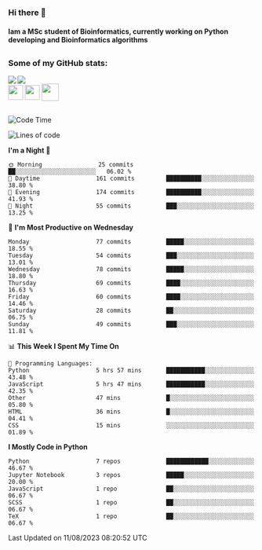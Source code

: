 ### Hi there 👋
#### Iam a MSc student of Bioinformatics, currently working on Python developing and Bioinformatics algorithms

##
### Some of my GitHub stats:

<div>
  <a href="https://github.com/AdrianoSilva19/AdrianoSilva19">
    <img heigth="180" align="left" src="https://github-readme-stats.vercel.app/api?username=AdrianoSilva19&count_private=true&include_all_comits=true&show_icons=true&theme=dracula" />
    <img heigth="180" align="center" src="https://github-readme-stats.vercel.app/api/top-langs/?username=AdrianoSilva19&langs_count=3&theme=dracula" />
  </a>
</div>

<div style="display:inline_block">
  <img align="center" heigth="30" width="30" src="https://cdn.jsdelivr.net/gh/devicons/devicon/icons/python/python-plain.svg" />
  <img align="center" heigth="30" width="30" src="https://cdn.jsdelivr.net/gh/devicons/devicon/icons/r/r-original.svg" />
  <img align="center" heigth="35" width="35" src="https://cdn.jsdelivr.net/gh/devicons/devicon/icons/neo4j/neo4j-original.svg" />
</div>

##

<!--START_SECTION:waka-->
![Code Time](http://img.shields.io/badge/Code%20Time-370%20hrs%2058%20mins-blue)

![Lines of code](https://img.shields.io/badge/From%20Hello%20World%20I%27ve%20Written-1.3%20million%20lines%20of%20code-blue)

**I'm a Night 🦉** 

```text
🌞 Morning                25 commits          ██░░░░░░░░░░░░░░░░░░░░░░░   06.02 % 
🌆 Daytime                161 commits         ██████████░░░░░░░░░░░░░░░   38.80 % 
🌃 Evening                174 commits         ██████████░░░░░░░░░░░░░░░   41.93 % 
🌙 Night                  55 commits          ███░░░░░░░░░░░░░░░░░░░░░░   13.25 % 
```
📅 **I'm Most Productive on Wednesday** 

```text
Monday                   77 commits          █████░░░░░░░░░░░░░░░░░░░░   18.55 % 
Tuesday                  54 commits          ███░░░░░░░░░░░░░░░░░░░░░░   13.01 % 
Wednesday                78 commits          █████░░░░░░░░░░░░░░░░░░░░   18.80 % 
Thursday                 69 commits          ████░░░░░░░░░░░░░░░░░░░░░   16.63 % 
Friday                   60 commits          ████░░░░░░░░░░░░░░░░░░░░░   14.46 % 
Saturday                 28 commits          ██░░░░░░░░░░░░░░░░░░░░░░░   06.75 % 
Sunday                   49 commits          ███░░░░░░░░░░░░░░░░░░░░░░   11.81 % 
```


📊 **This Week I Spent My Time On** 

```text
💬 Programming Languages: 
Python                   5 hrs 57 mins       ███████████░░░░░░░░░░░░░░   43.48 % 
JavaScript               5 hrs 47 mins       ███████████░░░░░░░░░░░░░░   42.35 % 
Other                    47 mins             █░░░░░░░░░░░░░░░░░░░░░░░░   05.80 % 
HTML                     36 mins             █░░░░░░░░░░░░░░░░░░░░░░░░   04.41 % 
CSS                      15 mins             ░░░░░░░░░░░░░░░░░░░░░░░░░   01.89 % 
```

**I Mostly Code in Python** 

```text
Python                   7 repos             ████████████░░░░░░░░░░░░░   46.67 % 
Jupyter Notebook         3 repos             █████░░░░░░░░░░░░░░░░░░░░   20.00 % 
JavaScript               1 repo              ██░░░░░░░░░░░░░░░░░░░░░░░   06.67 % 
SCSS                     1 repo              ██░░░░░░░░░░░░░░░░░░░░░░░   06.67 % 
TeX                      1 repo              ██░░░░░░░░░░░░░░░░░░░░░░░   06.67 % 
```




 Last Updated on 11/08/2023 08:20:52 UTC
<!--END_SECTION:waka-->






<!--

Here are some ideas to get you started:

- 🔭 I’m currently working on ...
- 🌱 I’m currently learning ...
- 👯 I’m looking to collaborate on ...
- 🤔 I’m looking for help with ...
- 💬 Ask me about ...
- 📫 How to reach me: ...
- 😄 Pronouns: ...
- ⚡ Fun fact: ...
-->
